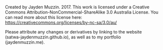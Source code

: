 Created by Jayden Muzzin. 2017.
This work is licensed under a Creative Commons Attribution-NonCommercial-ShareAlike 3.0 Australia License.
You can read more about this license here: https://creativecommons.org/licenses/by-nc-sa/3.0/au/

Please attribute any changes or derivatives by linking to the website (satwa-jaydenmuzzin.github.io), 
as well as to my portfolio (jaydenmuzzin.me).
